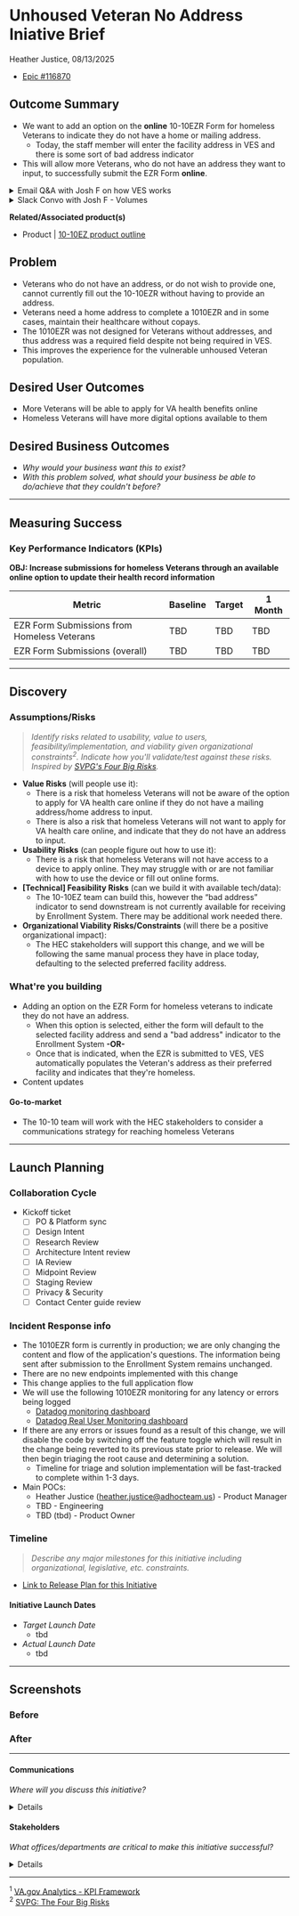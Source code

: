 # Unhoused Veteran No Address Iniative Brief
Heather Justice, 08/13/2025
- [Epic #116870](https://github.com/department-of-veterans-affairs/va.gov-team/issues/116870)

## Outcome Summary
- We want to add an option on the **online** 10-10EZR Form for homeless Veterans to indicate they do not have a home or mailing address.
     - Today, the staff member will enter the facility address in VES and there is some sort of bad address indicator
- This will allow more Veterans, who do not have an address they want to input, to successfully submit the EZR Form **online**.

<details>
     <Summary>Email Q&A with Josh F on how VES works</Summary>

Convo with Josh Faulkner :
> 2. When we talked with Simone about how staff handles a Veteran who does not have a permanent address (unhoused, does not want to provide, etc), she mentioned that they would use the preferred facility address and somehow have a "bad address" flag on it
> 
> - I can't remember what the screen looks like, is there a checkbox or some way to indicate that the Veteran does not have a permanent address?
>      - **[Josh F]** Not exactly, it’s a dropdown with a reason list, they will select the reason of Homeless in this use case where they use the facility address, other reason for bad address is Undeliverable.
> - Do you know if there Is any special handling for these Veterans, other than using the facility address as their mailing address?
>      - **[Josh F]** There is no special handling in terms of their eligibility or enrollment determinations. A residential address is required in order to do community care referrals though.
> - Does this create a manual workflow/review process, even if the Veteran does not have any Toxic exposure or special eligibilities?
>      - **[Josh F]** No, their mailing address is not relevant to their eligibility decision, but it is still important for them to receive their correspondence around those decisions.
> - We are looking at ways we might be able to do this on VA.gov, allowing some sort of indicator that they don't have an address to provide.  Open to any thoughts you might have from your perspective
>      - **[Josh F]** It can be as simple as providing a bad address reason/flag, which from self service should only be for reason of homeless, that I can think of. In that case we can auto set it to their preferred facility address and set the bad address reason.

</details>

<details>
     <Summary>Slack Convo with Josh F - Volumes</Summary>
     
> **Heather Justice**
>- is there any way to pull data on how many Veterans have that 'bad address' indicator (based on not providing a home or mailing address)?
> 
> **Joshua Faulkner**
>- not the second part with it based on not being provided, it has to be provided unless they are homeless
> 
> **Heather Justice**
>- Gotcha.  Would you be able to pull any volume on the "homeless" attribute?
> 
> **Joshua Faulkner**
>- yes, homeless is one of the bad address reason. it is not an 'indicator' as commonly referenced, the field is bad address reason, not bad address indicator. Few mins.
> 
>      - OTHER - 5597
>      - ADDRESS NOT FOUND - 747
>      - HOMELESS - 2740
> 
>- that is among enrolled vets only

</details>

**Related/Associated product(s)**
- Product | [10-10EZ product outline](https://github.com/department-of-veterans-affairs/va.gov-team/blob/master/products/health-care/application/va-application/10-10EZ%20Health%20Care%20Application%20Product%20Outline.md)

## Problem

- Veterans who do not have an address, or do not wish to provide one, cannot currently fill out the 10-10EZR without having to provide an address. 
- Veterans need a home address to complete a 1010EZR and in some cases, maintain their healthcare without copays.
- The 1010EZR was not designed for Veterans without addresses, and thus address was a required field despite not being required in VES. 
- This improves the experience for the vulnerable unhoused Veteran population. 

## Desired User Outcomes
- More Veterans will be able to apply for VA health benefits online
- Homeless Veterans will have more digital options available to them

## Desired Business Outcomes

- *Why would your business want this to exist?*
- *With this problem solved, what should your business be able to do/achieve that they couldn't before?*

---
## Measuring Success

### Key Performance Indicators (KPIs)
**OBJ: Increase submissions for homeless Veterans through an available online option to update their health record information**

| Metric| Baseline | Target | 1 Month|
|-------| ------- | ------- | -------|
|EZR Form Submissions from Homeless Veterans | TBD | TBD | TBD|
|EZR Form Submissions (overall) | TBD | TBD | TBD|

---

## Discovery
### Assumptions/Risks
> *Identify risks related to usability, value to users, feasibility/implementation, and viability given organizational constraints<sup>2</sup>. 
> Indicate how you'll validate/test against these risks. Inspired by [SVPG's Four Big Risks](https://www.svpg.com/four-big-risks/).*

- **Value Risks** (will people use it): 
  - There is a risk that homeless Veterans will not be aware of the option to apply for VA health care online if they do not have a mailing address/home address to input.
  - There is also a risk that homeless Veterans will not want to apply for VA health care online, and indicate that they do not have an address to input. 
- **Usability Risks** (can people figure out how to use it):
  - There is a risk that homeless Veterans will not have access to a device to apply online.  They may struggle with or are not familiar with how to use the device or fill out online forms.
- **[Technical] Feasibility Risks** (can we build it with available tech/data):
  - The 10-10EZ team can build this, however the “bad address” indicator to send downstream is not currently available for receiving by Enrollment System. There may be additional work needed there.
- **Organizational Viability Risks/Constraints** (will there be a positive organizational impact):
  - The HEC stakeholders will support this change, and we will be following the same manual process they have in place today, defaulting to the selected preferred facility address.
  
### What're you building
- Adding an option on the EZR Form for homeless veterans to indicate they do not have an address.
     - When this option is selected, either the form will default to the selected facility address and send a "bad address" indicator to the Enrollment System **-OR-**
     - Once that is indicated, when the EZR is submitted to VES, VES automatically populates the Veteran's address as their preferred facility and indicates that they're homeless.
- Content updates

#### Go-to-market 
- The 10-10 team will work with the HEC stakeholders to consider a communications strategy for reaching homeless Veterans

--- 

## Launch Planning
### Collaboration Cycle

- Kickoff ticket
   - [ ] PO & Platform sync
   - [ ] Design Intent
   - [ ]  Research Review
   - [ ]  Architecture Intent review
   - [ ]  IA Review
   - [ ]  Midpoint Review
   - [ ]  Staging Review
   - [ ]  Privacy & Security
   - [ ]  Contact Center guide review

### Incident Response info
- The 1010EZR form is currently in production; we are only changing the content and flow of the application's questions.  The information being sent after submission to the Enrollment System remains unchanged.
- There are no new endpoints implemented with this change
- This change applies to the full application flow 
- We will use the following 1010EZR monitoring for any latency or errors being logged
     - [Datadog monitoring dashboard](https://app.datadoghq.com/dashboard/8it-wik-f5q/vsa-1010-team)
     - [Datadog Real User Monitoring dashboard](https://vagov.ddog-gov.com/rum/performance-monitoring?query=%40application.id%3A9d5155fd-8623-4bc9-8580-ad8ec2cdd7fa&from_ts=1687971959215&to_ts=1688058359215&live=true)
- If there are any errors or issues found as a result of this change, we will disable the code by switching off the feature toggle which will result in the change being reverted to its previous state prior to release.  We will then begin triaging the root cause and determining a solution.
     - Timeline for triage and solution implementation will be fast-tracked to complete within 1-3 days.
- Main POCs:
     - Heather Justice (heather.justice@adhocteam.us) - Product Manager
     - TBD - Engineering
     - TBD (tbd) - Product Owner

### Timeline 
> *Describe any major milestones for this initiative including organizational, legislative, etc. constraints.*

* [Link to Release Plan for this Initiative](TBD)

#### Initiative Launch Dates
- *Target Launch Date*
  - tbd
- *Actual Launch Date* 
  - tbd

---
   
## Screenshots

### Before

### After

---

#### Communications
*Where will you discuss this initiative?*

<details>

- Team Name: 10-10 Health Apps team
- GitHub Label(s): 1010-team
- Slack channel: 1010-health-apps
- Product POCs: Heather Justice

</details>


#### Stakeholders
*What offices/departments are critical to make this initiative successful?*

<details>
  
- Office/Department:
- Contact(s): 
 
</details>

---
<sup>1</sup> [VA.gov Analytics - KPI Framework](https://github.com/department-of-veterans-affairs/va.gov-team/blob/master/platform/analytics/Analytics%20Playbook/va-gov-platform-analytics-kpi-framework.pdf)\
<sup>2</sup> [SVPG: The Four Big Risks](https://svpg.com/four-big-risks/)
